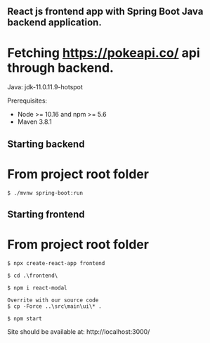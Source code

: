 ## React js frontend app with Spring Boot Java backend application.
# Fetching https://pokeapi.co/ api through backend.

Java: jdk-11.0.11.9-hotspot

Prerequisites: 
 * Node >= 10.16 and npm >= 5.6
 * Maven 3.8.1


## Starting backend
From project root folder
=
```
$ ./mvnw spring-boot:run

```

## Starting frontend
From project root folder
=
```
$ npx create-react-app frontend

$ cd .\frontend\

$ npm i react-modal

Overrite with our source code
$ cp -Force ..\src\main\ui\* .

$ npm start
```

Site should be available at:
http://localhost:3000/
